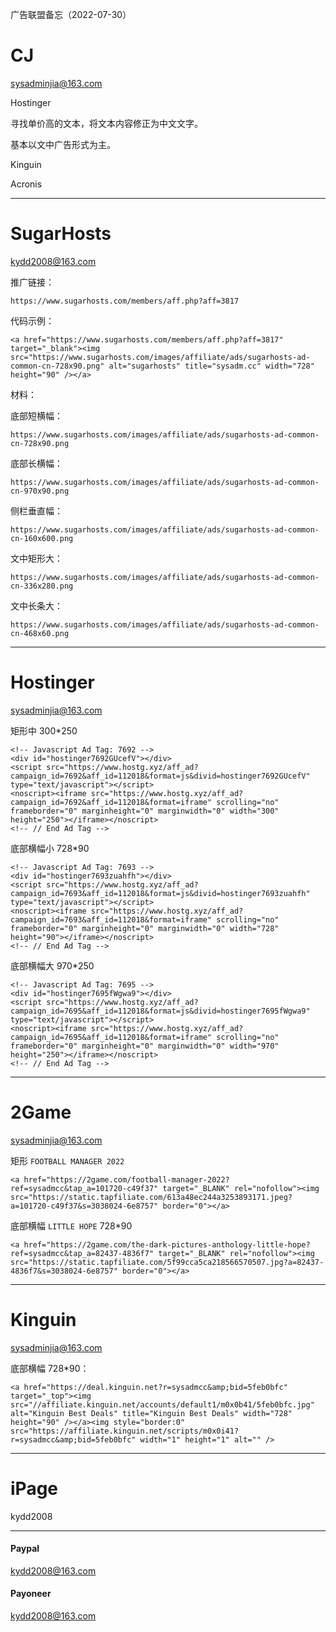 广告联盟备忘（2022-07-30）



# CJ

sysadminjia@163.com



Hostinger

寻找单价高的文本，将文本内容修正为中文文字。

基本以文中广告形式为主。



Kinguin



Acronis







---



# SugarHosts

kydd2008@163.com

推广链接：

```
https://www.sugarhosts.com/members/aff.php?aff=3817 
```



代码示例：

```
<a href="https://www.sugarhosts.com/members/aff.php?aff=3817" target="_blank"><img src="https://www.sugarhosts.com/images/affiliate/ads/sugarhosts-ad-common-cn-728x90.png" alt="sugarhosts" title="sysadm.cc" width="728" height="90" /></a>
```



材料：

底部短横幅：

```
https://www.sugarhosts.com/images/affiliate/ads/sugarhosts-ad-common-cn-728x90.png
```



底部长横幅：

```
https://www.sugarhosts.com/images/affiliate/ads/sugarhosts-ad-common-cn-970x90.png
```



侧栏垂直幅：

```
https://www.sugarhosts.com/images/affiliate/ads/sugarhosts-ad-common-cn-160x600.png
```



文中矩形大：

```
https://www.sugarhosts.com/images/affiliate/ads/sugarhosts-ad-common-cn-336x280.png
```



文中长条大：

```
https://www.sugarhosts.com/images/affiliate/ads/sugarhosts-ad-common-cn-468x60.png
```





---



# Hostinger

sysadminjia@163.com



矩形中 300*250

```
<!-- Javascript Ad Tag: 7692 -->
<div id="hostinger7692GUcefV"></div>
<script src="https://www.hostg.xyz/aff_ad?campaign_id=7692&aff_id=112018&format=js&divid=hostinger7692GUcefV" type="text/javascript"></script>
<noscript><iframe src="https://www.hostg.xyz/aff_ad?campaign_id=7692&aff_id=112018&format=iframe" scrolling="no" frameborder="0" marginheight="0" marginwidth="0" width="300" height="250"></iframe></noscript>
<!-- // End Ad Tag -->
```





底部横幅小 728*90

```
<!-- Javascript Ad Tag: 7693 -->
<div id="hostinger7693zuahfh"></div>
<script src="https://www.hostg.xyz/aff_ad?campaign_id=7693&aff_id=112018&format=js&divid=hostinger7693zuahfh" type="text/javascript"></script>
<noscript><iframe src="https://www.hostg.xyz/aff_ad?campaign_id=7693&aff_id=112018&format=iframe" scrolling="no" frameborder="0" marginheight="0" marginwidth="0" width="728" height="90"></iframe></noscript>
<!-- // End Ad Tag -->
```



底部横幅大 970*250

```
<!-- Javascript Ad Tag: 7695 -->
<div id="hostinger7695fWgwa9"></div>
<script src="https://www.hostg.xyz/aff_ad?campaign_id=7695&aff_id=112018&format=js&divid=hostinger7695fWgwa9" type="text/javascript"></script>
<noscript><iframe src="https://www.hostg.xyz/aff_ad?campaign_id=7695&aff_id=112018&format=iframe" scrolling="no" frameborder="0" marginheight="0" marginwidth="0" width="970" height="250"></iframe></noscript>
<!-- // End Ad Tag -->
```





---



# 2Game

sysadminjia@163.com

矩形 `FOOTBALL MANAGER 2022`

```
<a href="https://2game.com/football-manager-2022?ref=sysadmcc&tap_a=101720-c49f37" target="_BLANK" rel="nofollow"><img src="https://static.tapfiliate.com/613a48ec244a3253893171.jpeg?a=101720-c49f37&s=3038024-6e8757" border="0"></a>
```



底部横幅 `LITTLE HOPE` 728*90

```
<a href="https://2game.com/the-dark-pictures-anthology-little-hope?ref=sysadmcc&tap_a=82437-4836f7" target="_BLANK" rel="nofollow"><img src="https://static.tapfiliate.com/5f99cca5ca218566570507.jpg?a=82437-4836f7&s=3038024-6e8757" border="0"></a>
```



---



# Kinguin

sysadminjia@163.com

底部横幅 728*90：

```
<a href="https://deal.kinguin.net?r=sysadmcc&amp;bid=5feb0bfc" target="_top"><img src="//affiliate.kinguin.net/accounts/default1/m0x0b41/5feb0bfc.jpg" alt="Kinguin Best Deals" title="Kinguin Best Deals" width="728" height="90" /></a><img style="border:0" src="https://affiliate.kinguin.net/scripts/m0x0i41?r=sysadmcc&amp;bid=5feb0bfc" width="1" height="1" alt="" />
```





---



# iPage

kydd2008



---





#### Paypal

kydd2008@163.com



#### Payoneer

kydd2008@163.com



